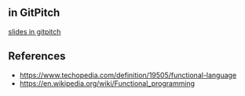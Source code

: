 ## in GitPitch

[slides in gitpitch](https://gitpitch.com/ichi1234567/fp-vs-sp)

## References

* https://www.techopedia.com/definition/19505/functional-language
* https://en.wikipedia.org/wiki/Functional_programming
